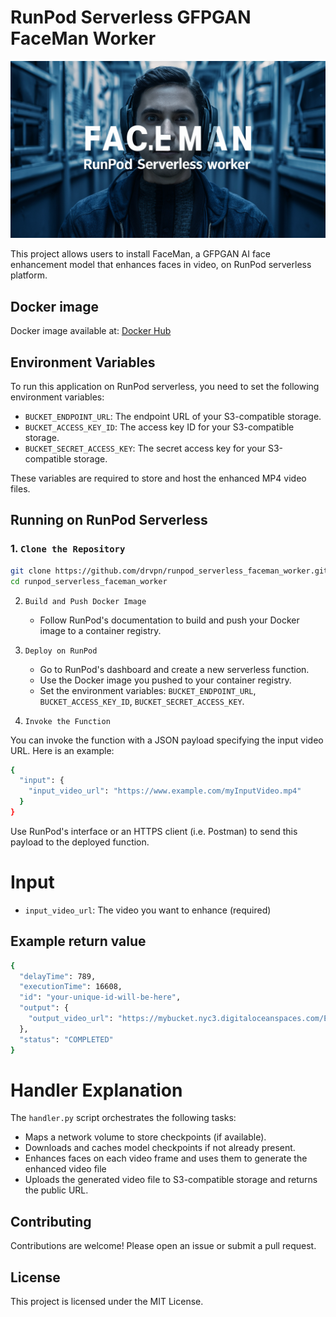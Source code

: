 # RunPod Serverless GFPGAN FaceMan Worker

![Banner](resources/Banner.png)

This project allows users to install FaceMan, a GFPGAN AI face enhancement model that enhances faces in video, on RunPod serverless platform.

## Docker image

Docker image available at: [Docker Hub](https://hub.docker.com/repository/docker/drvpn/runpod_serverless_faceman_worker)

## Environment Variables

To run this application on RunPod serverless, you need to set the following environment variables:

- `BUCKET_ENDPOINT_URL`: The endpoint URL of your S3-compatible storage.
- `BUCKET_ACCESS_KEY_ID`: The access key ID for your S3-compatible storage.
- `BUCKET_SECRET_ACCESS_KEY`: The secret access key for your S3-compatible storage.

These variables are required to store and host the enhanced MP4 video files.

## Running on RunPod Serverless

### 1. `Clone the Repository`

```sh
git clone https://github.com/drvpn/runpod_serverless_faceman_worker.git
cd runpod_serverless_faceman_worker
```

2. `Build and Push Docker Image`
   - Follow RunPod's documentation to build and push your Docker image to a container registry.

3. `Deploy on RunPod`
   - Go to RunPod's dashboard and create a new serverless function.
   - Use the Docker image you pushed to your container registry.
   - Set the environment variables: `BUCKET_ENDPOINT_URL`, `BUCKET_ACCESS_KEY_ID`, `BUCKET_SECRET_ACCESS_KEY`.

4. `Invoke the Function`

You can invoke the function with a JSON payload specifying the input video URL. Here is an example:

```sh
{
  "input": {
    "input_video_url": "https://www.example.com/myInputVideo.mp4"
  }
}
```

Use RunPod's interface or an HTTPS client (i.e. Postman) to send this payload to the deployed function.

# Input
- `input_video_url`: The video you want to enhance (required)

## Example return value
```sh
{
  "delayTime": 789,
  "executionTime": 16608,
  "id": "your-unique-id-will-be-here",
  "output": {
    "output_video_url": "https://mybucket.nyc3.digitaloceanspaces.com/Enhanced_GFPGAN/enhanced_2024_06_14_13.14.11.mp4"
  },
  "status": "COMPLETED"
}
```

# Handler Explanation

The `handler.py` script orchestrates the following tasks:

- Maps a network volume to store checkpoints (if available).
- Downloads and caches model checkpoints if not already present.
- Enhances faces on each video frame and uses them to generate the enhanced video file
- Uploads the generated video file to S3-compatible storage and returns the public URL.

## Contributing

Contributions are welcome! Please open an issue or submit a pull request.

## License

This project is licensed under the MIT License.

